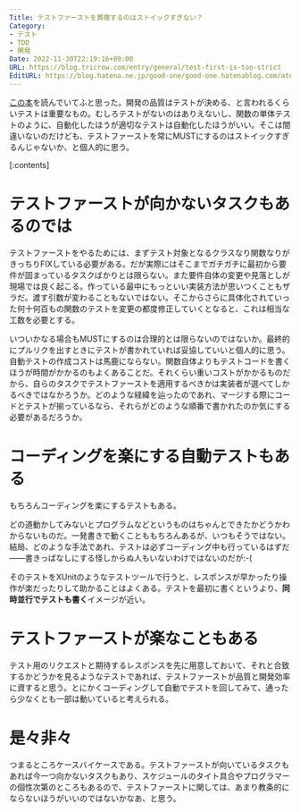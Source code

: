 ```yaml
---
Title: テストファーストを貫徹するのはストイックすぎない？
Category:
- テスト
- TDD
- 開発
Date: 2022-11-30T22:19:16+09:00
URL: https://blog.tricrow.com/entry/general/test-first-is-too-strict
EditURL: https://blog.hatena.ne.jp/good-one/good-one.hatenablog.com/atom/entry/4207112889941208657
---
```


[この本](https://amzn.to/3FeEFxF)を読んでいてふと思った。開発の品質はテストが決める、と言われるくらいテストは重要なもの。むしろテストがないのはありえないし、関数の単体テストのように、自動化したほうが適切なテストは自動化したほうがいい。そこは間違いないのだけども、テストファーストを常にMUSTにするのはストイックすぎるんじゃないか、と個人的に思う。

[:contents]

# テストファーストが向かないタスクもあるのでは

テストファーストをやるためには、まずテスト対象となるクラスなり関数なりがきっちりFIXしている必要がある。だが実際にはそこまでガチガチに最初から要件が固まっているタスクばかりとは限らない。また要件自体の変更や見落としが現場では良く起こる。作っている最中にもっといい実装方法が思いつくこともザラだ。渡す引数が変わることもないではない。そこからさらに具体化されていった何十何百もの関数のテストを変更の都度修正していくとなると、これは相当な工数を必要とする。

いついかなる場合もMUSTにするのは合理的とは限らないのではないか。最終的にプルリクを出すときにテストが書かれていれば妥協していいと個人的に思う。自動テストの作成コストは馬鹿にならない。関数自体よりもテストコードを書くほうが時間がかかるのもよくあることだ。それくらい重いコストがかかるものだから、自らのタスクでテストファーストを適用するべきかは実装者が選べてしかるべきではなかろうか。どのような経緯を辿ったのであれ、マージする際にコードとテストが揃っているなら、それらがどのような順番で書かれたのか気にする必要があるだろうか。


# コーディングを楽にする自動テストもある

もちろんコーディングを楽にするテストもある。

どの道動かしてみないとプログラムなどというものはちゃんとできたかどうかわからないものだ。一発書きで動くことももちろんあるが、いつもそうではない。結局、どのような手法であれ、テストは必ずコーディング中も行っているはずだ――書きっぱなしにする怪しからぬ人もいないわけではないのだが:-(

そのテストをXUnitのようなテストツールで行うと、レスポンスが早かったり操作が楽だったりして助かることはよくある。テストを最初に書くというより、**同時並行でテストも書く**イメージが近い。

# テストファーストが楽なこともある

テスト用のリクエストと期待するレスポンスを先に用意しておいて、それと合致するかどうかを見るようなテストであれば、テストファーストが品質と開発効率に資すると思う。とにかくコーディングして自動でテストを回してみて、通ったら少なくとも一部は動いていると考えられる。

# 是々非々

つまるところケースバイケースである。テストファーストが向いているタスクもあれば今一つ向かないタスクもあり、スケジュールのタイト具合やプログラマーの個性次第のところもあるので、テストファーストに関しては、あまり教条的にならないほうがいいのではないかなあ、と思う。
